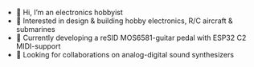 - 👋 Hi, I’m an electronics hobbyist 
- 👀 Interested in design & building hobby electronics, R/C aircraft & submarines
- 🌱 Currently developing a reSID MOS6581-guitar pedal with ESP32 C2 MIDI-support
- 💞️ Looking for collaborations on analog-digital sound synthesizers


<!---
pappavis/pappavis is a ✨ special ✨ repository because its `README.md` (this file) appears on your GitHub profile.
You can click the Preview link to take a look at your changes.
--->
